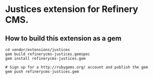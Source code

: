 # Justices extension for Refinery CMS.

## How to build this extension as a gem

    cd vendor/extensions/justices
    gem build refinerycms-justices.gemspec
    gem install refinerycms-justices.gem

    # Sign up for a http://rubygems.org/ account and publish the gem
    gem push refinerycms-justices.gem